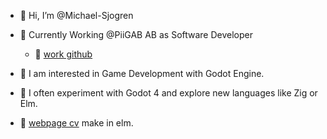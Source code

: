 - 👋  Hi, I’m @Michael-Sjogren

- 💼 Currently Working @PiiGAB AB as Software Developer 
  - 🔗  [work github](https://github.com/MichaelSjogren)

- 👀  I am interested in Game Development with Godot Engine.

- 🧪  I often experiment with Godot 4 and explore new languages like Zig or Elm.

- 🔗  [webpage cv](https://michael-sjogren.github.io/) make in elm.

<!---
Michael-Sjogren/Michael-Sjogren is a ✨ special ✨ repository because its `README.md` (this file) appears on your GitHub profile.
You can click the Preview link to take a look at your changes.
--->
